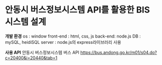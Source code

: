 # 안동시 버스정보시스템 API를 활용한 BIS시스템 설계

**개발 환경**
os : window
front-end : html, css, js
back-end: node.js
DB : mySQL, heidiSQL
server : node.js의 express라이브러리 사용

**사용 API**
안동시 버스정보시스템 버스 API
https://bus.andong.go.kr/m01/s04.do?c=20400&i=20440&tab=1

